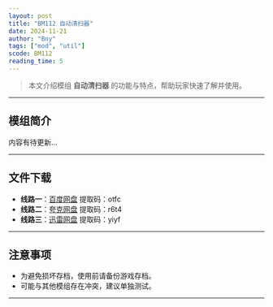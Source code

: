```yaml
---
layout: post
title: "BM112 自动清扫器"
date: 2024-11-21
author: "Bny"
tags: ["mod", "util"]
scode: BM112
reading_time: 5
---
```


> 本文介绍模组 **自动清扫器** 的功能与特点，帮助玩家快速了解并使用。

---

## 模组简介

内容有待更新...

---


## 文件下载
- **线路一**：[百度网盘](https://pan.baidu.com/s/1t1QCLoB8mR2oYlsL20m-MQ?pwd=otfc)  提取码：otfc  
- **线路二**：[夸克网盘](https://pan.quark.cn/s/3c8c618e8f4e?pwd=r6t4)  提取码：r6t4  
- **线路三**：[迅雷网盘](https://pan.xunlei.com/s/VOCCbeAzXdAt6kK_zGb_uOTeA1?pwd=yiyf)  提取码：yiyf  

---

## 注意事项
- 为避免损坏存档，使用前请备份游戏存档。
- 可能与其他模组存在冲突，建议单独测试。

---

